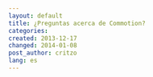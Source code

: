 ```yaml
---
layout: default
title: ¿Preguntas acerca de Commotion?
categories:
created: 2013-12-17
changed: 2014-01-08
post_author: critzo
lang: es
---
```

